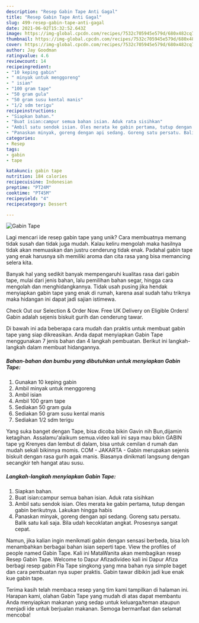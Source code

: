 ```yaml
---
description: "Resep Gabin Tape Anti Gagal"
title: "Resep Gabin Tape Anti Gagal"
slug: 499-resep-gabin-tape-anti-gagal
date: 2021-06-02T15:32:52.643Z
image: https://img-global.cpcdn.com/recipes/7532c705945e579d/680x482cq70/gabin-tape-foto-resep-utama.jpg
thumbnail: https://img-global.cpcdn.com/recipes/7532c705945e579d/680x482cq70/gabin-tape-foto-resep-utama.jpg
cover: https://img-global.cpcdn.com/recipes/7532c705945e579d/680x482cq70/gabin-tape-foto-resep-utama.jpg
author: Jay Goodman
ratingvalue: 4.6
reviewcount: 14
recipeingredient:
- "10 keping gabin"
- " minyak untuk menggoreng"
- " isian"
- "100 gram tape"
- "50 gram gula"
- "50 gram susu kental manis"
- "1/2 sdm terigu"
recipeinstructions:
- "Siapkan bahan."
- "Buat isian:campur semua bahan isian. Aduk rata sisihkan"
- "Ambil satu sendok isian. Oles merata ke gabin pertama, tutup dengan gabin berikutnya. Lakukan hingga habis"
- "Panaskan minyak, goreng dengan api sedang. Goreng satu persatu. Balik satu kali saja. Bila udah kecoklatan angkat. Prosesnya sangat cepat."
categories:
- Resep
tags:
- gabin
- tape

katakunci: gabin tape 
nutrition: 184 calories
recipecuisine: Indonesian
preptime: "PT24M"
cooktime: "PT45M"
recipeyield: "4"
recipecategory: Dessert

---
```



![Gabin Tape](https://img-global.cpcdn.com/recipes/7532c705945e579d/680x482cq70/gabin-tape-foto-resep-utama.jpg)

Lagi mencari ide resep gabin tape yang unik? Cara membuatnya memang tidak susah dan tidak juga mudah. Kalau keliru mengolah maka hasilnya tidak akan memuaskan dan justru cenderung tidak enak. Padahal gabin tape yang enak harusnya sih memiliki aroma dan cita rasa yang bisa memancing selera kita.

Banyak hal yang sedikit banyak mempengaruhi kualitas rasa dari gabin tape, mulai dari jenis bahan, lalu pemilihan bahan segar, hingga cara mengolah dan menghidangkannya. Tidak usah pusing jika hendak menyiapkan gabin tape yang enak di rumah, karena asal sudah tahu triknya maka hidangan ini dapat jadi sajian istimewa.

Check Out our Selection &amp; Order Now. Free UK Delivery on Eligible Orders! Gabin adalah sejenis biskuit gurih dan cenderung tawar.


Di bawah ini ada beberapa cara mudah dan praktis untuk membuat gabin tape yang siap dikreasikan. Anda dapat menyiapkan Gabin Tape menggunakan 7 jenis bahan dan 4 langkah pembuatan. Berikut ini langkah-langkah dalam membuat hidangannya.

<!--inarticleads1-->

##### Bahan-bahan dan bumbu yang dibutuhkan untuk menyiapkan Gabin Tape:

1. Gunakan 10 keping gabin
1. Ambil  minyak untuk menggoreng
1. Ambil  isian
1. Ambil 100 gram tape
1. Sediakan 50 gram gula
1. Sediakan 50 gram susu kental manis
1. Sediakan 1/2 sdm terigu


Yang suka banget dengan Tape, bisa dicoba bikin Gavin nih Bun,dijamin ketagihan. Assalamu&#39;alaikum semua.video kali ini saya mau bikin GABIN tape yg Krenyes dan lembut di dalam, bisa untuk cemilan d rumah dan mudah sekali bikinnya momis. COM - JAKARTA - Gabin merupakan sejenis biskuit dengan rasa gurih agak manis. Biasanya dinikmati langsung dengan secangkir teh hangat atau susu. 

<!--inarticleads2-->

##### Langkah-langkah menyiapkan Gabin Tape:

1. Siapkan bahan.
1. Buat isian:campur semua bahan isian. Aduk rata sisihkan
1. Ambil satu sendok isian. Oles merata ke gabin pertama, tutup dengan gabin berikutnya. Lakukan hingga habis
1. Panaskan minyak, goreng dengan api sedang. Goreng satu persatu. Balik satu kali saja. Bila udah kecoklatan angkat. Prosesnya sangat cepat.


Namun, jika kalian ingin menikmati gabin dengan sensasi berbeda, bisa loh menambahkan berbagai bahan isian seperti tape. View the profiles of people named Gabin Tape. Kali ini MataWanita akan membagikan resep Resep Gabin Tape. Welcome to Dapur Afizadivideo kali ini Dapur Afiza berbagi resep gabin Fla Tape singkong yang mna bahan nya simple baget dan cara pembuatan nya super praktis. Gabin tawar dibikin jadi kue enak kue gabin tape. 

Terima kasih telah membaca resep yang tim kami tampilkan di halaman ini. Harapan kami, olahan Gabin Tape yang mudah di atas dapat membantu Anda menyiapkan makanan yang sedap untuk keluarga/teman ataupun menjadi ide untuk berjualan makanan. Semoga bermanfaat dan selamat mencoba!
